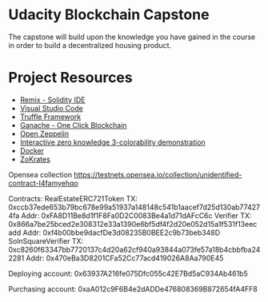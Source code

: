 # Udacity Blockchain Capstone

The capstone will build upon the knowledge you have gained in the course in order to build a decentralized housing product. 

# Project Resources

* [Remix - Solidity IDE](https://remix.ethereum.org/)
* [Visual Studio Code](https://code.visualstudio.com/)
* [Truffle Framework](https://truffleframework.com/)
* [Ganache - One Click Blockchain](https://truffleframework.com/ganache)
* [Open Zeppelin ](https://openzeppelin.org/)
* [Interactive zero knowledge 3-colorability demonstration](http://web.mit.edu/~ezyang/Public/graph/svg.html)
* [Docker](https://docs.docker.com/install/)
* [ZoKrates](https://github.com/Zokrates/ZoKrates)

Opensea collection https://testnets.opensea.io/collection/unidentified-contract-l4famyehqo

Contracts:
RealEstateERC721Token
TX: 0xccb37ede653b79bc678e99a51937a148148c541b1aacef7d25d130ab774274fa
Addr: 0xFA8D11Be8d1f1F8Fa0D2C0083Be4a1d71dAFcC6c
Verifier
TX: 0x866a7be25bced2e308312e33a1390e6bf5df4f2d20e052d15a1f531f13eecadd
Addr: 0xf4b00bbe9dacfDe3d08235B0BEE2c9b73beb348D
SolnSquareVerifier
TX: 0xc8260f63347bb7720137c4d20a62cf940a93844a073fe57a18b4cbbfba242281
Addr: 0x470eBa3D8201CFa52Cc77acd419026A8Aa790E45

Deploying account: 0x63937A216fe075Dfc055c42E7Bd5aC934Ab461b5

Purchasing account: 0xaA012c9F6B4e2dADDe476808369B872654fA4FF8
